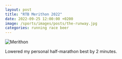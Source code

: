 ```yaml
---
layout: post
title: "RTB Merithon 2022"
date: 2022-09-25 12:00:00 +0200
image: /sports/images/posts/the-runway.jpg
categories: running race beer
---
```


![Merithon](/sports/images/posts/merithon.jpg)

Lowered my personal half-marathon best by 2 minutes.